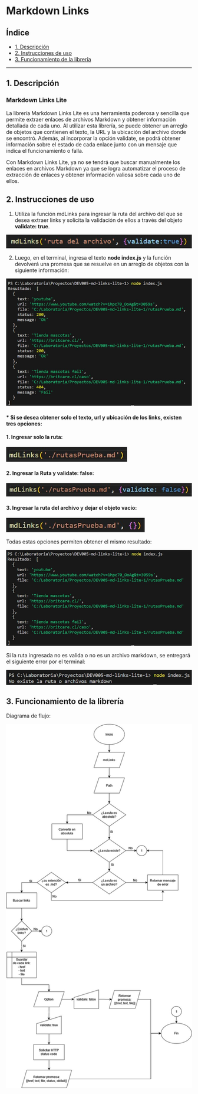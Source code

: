 # Markdown Links

## Índice

* [1. Descripción](#1-descripción)
* [2. Instrucciones de uso](#2-instrucciones-de-uso)
* [3. Funcionamiento de la librería](#3-funcionamiento-de-la-libreria)

***

## 1. Descripción

### Markdown Links Lite

La librería Markdown Links Lite es una herramienta poderosa y sencilla que permite extraer enlaces de archivos Markdown y obtener información detallada de cada uno. Al utilizar esta librería, se puede obtener un arreglo de objetos que contienen el texto, la URL y la ubicación del archivo donde se encontró. Además, al incorporar la opción validate, se podrá obtener información sobre el estado de cada enlace junto con un mensaje que indica el funcionamiento o falla.

Con Markdown Links Lite, ya no se tendrá que buscar manualmente los enlaces en archivos Markdown ya que se logra automatizar el proceso de extracción de enlaces y obtener información valiosa sobre cada uno de ellos.


## 2. Instrucciones de uso

1. Utiliza la función mdLinks para ingresar la ruta del archivo del que se desea extraer links y solicita la validación de ellos a través del objeto **validate: true**.

![Función mdLinks](./img/mdLinks-validate.jpg)

2. Luego, en el terminal, ingresa el texto **node index.js** y la función devolverá una promesa que se resuelve en un arreglo de objetos con la siguiente información:

![Información entregada](./img/resultado.jpg)

#### * Si se desea obtener solo el texto, url y ubicación de los links, existen tres opciones:

#### 1. Ingresar solo la ruta:
![Opción 1](./img/soloIngresoRutaEnMdLinks.jpg)

#### 2. Ingresar la Ruta y validate: false:

![Opción 2](./img/conValidateFalse.jpg)

#### 3. Ingresar la ruta del archivo y dejar el objeto vacío:

![Opción 3](./img/mdLinksConObjetoVacio.jpg)

Todas estas opciones permiten obtener el mismo resultado:

![Información entregada sin validación](./img/resultadoSoloRuta.jpg)

Si la ruta ingresada no es valida o no es un archivo markdown, se entregará el siguiente error por el terminal:

![Error](./img/noExistenArchivos.jpg)


## 3. Funcionamiento de la librería

Diagrama de flujo:

![Diagrama de flujo mdLinks](./img/diagramaFlujomdLinks.jpg)

